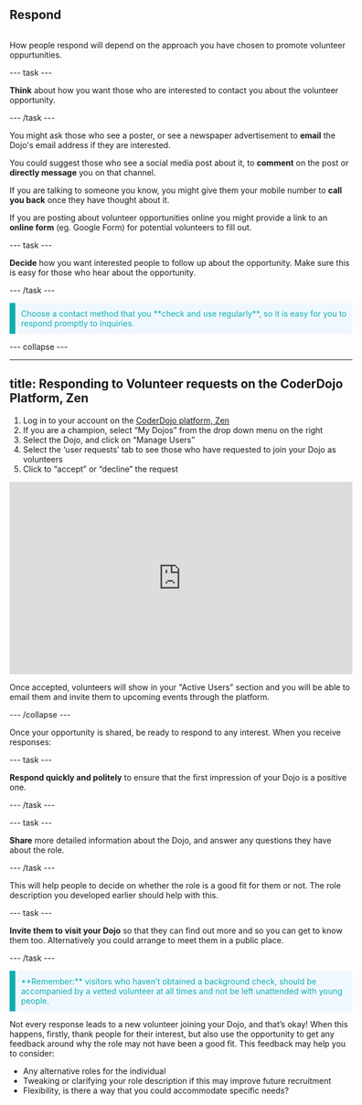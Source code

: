 ## Respond

<div style="display: flex; flex-wrap: wrap">
<div style="flex-basis: 200px; flex-grow: 1; margin-right: 15px;">

How people respond will depend on the approach you have chosen to promote volunteer oppurtunities.
  
--- task ---
  
**Think** about how you want those who are interested to contact you about the volunteer opportunity. 

--- /task ---
 
You might ask those who see a poster, or see a newspaper advertisement to **email** the Dojo's email address if they are interested.
  
You could suggest those who see a social media post about it, to **comment** on the post or **directly message** you on that channel.
  
If you are talking to someone you know, you might give them your mobile number to **call you back** once they have thought about it. 
  
If you are posting about volunteer opportunities online you might provide a link to an **online form** (eg. Google Form) for potential volunteers to fill out.
  

--- task ---
  
**Decide** how you want interested people to follow up about the opportunity. Make sure this is easy for those who hear about the opportunity.
  
--- /task ---
  
<p style="border-left: solid; border-width:10px; border-color: #0faeb0; background-color: aliceblue; padding: 10px;">
<span style="color: #0faeb0">Choose a contact method that you **check and use regularly**, so it is easy for you to respond promptly to inquiries.
</p>
  
--- collapse ---

---
title: Responding to Volunteer requests on the CoderDojo Platform, Zen
---

1. Log in to your account on the [CoderDojo platform, Zen](https://coderdojo.com/)
2. If you are a champion, select “My Dojos” from the drop down menu on the right
3. Select the Dojo, and click on “Manage Users”
4. Select the ‘user requests’ tab to see those who have requested to join your Dojo as volunteers
5. Click to “accept” or “decline” the request


<iframe width="600" height="337" src="https://www.youtube.com/embed/JVKgauEZluo" title="How to respond to volunteer requests on the CoderDojo platform" frameborder="0" allow="accelerometer; autoplay; clipboard-write; encrypted-media; gyroscope; picture-in-picture" allowfullscreen></iframe>
  
Once accepted, volunteers will show in your "Active Users" section and you will be able to email them and invite them to upcoming events through the platform.
  
--- /collapse ---
  
Once your opportunity is shared, be ready to respond to any interest. When you receive responses:
  
--- task ---

**Respond quickly and politely** to ensure that the first impression of your Dojo is a positive one.

--- /task ---
  
  
--- task ---

**Share** more detailed information about the Dojo, and answer any questions they have about the role. 
  
--- /task ---
  
This will help people to decide on whether the role is a good fit for them or not. The role description you developed earlier should help with this.

--- task ---

**Invite them to visit your Dojo** so that they can find out more and so you can get to know them too. Alternatively you could arrange to meet them in a public place.

--- /task ---

<p style="border-left: solid; border-width:10px; border-color: #0faeb0; background-color: aliceblue; padding: 10px;">
<span style="color: #0faeb0">**Remember:** visitors who haven’t obtained a background check, should be accompanied by a vetted volunteer at all times and not be left unattended with young people. 
</p>
  
Not every response leads to a new volunteer joining your Dojo, and that’s okay! When this happens, firstly, thank people for their interest, but also use the opportunity to get any feedback around why the role may not have been a good fit.
This feedback may help you to consider:

+ Any alternative roles for the individual
+ Tweaking or clarifying your role description if this may improve future recruitment
+ Flexibility, is there a way that you could accommodate specific needs?


